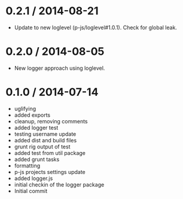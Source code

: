 
0.2.1 / 2014-08-21 
==================

 * Update to new loglevel (p-js/loglevel#1.0.1). Check for global leak.

0.2.0 / 2014-08-05 
==================

 * New logger approach using loglevel.

0.1.0 / 2014-07-14
==================

 * uglifying
 * added exports
 * cleanup, removing comments
 * added logger test
 * testing username update
 * added dist and build files
 * grunt rig output of test
 * added test from util package
 * added grunt tasks
 * formatting
 * p-js projects settings update
 * added logger.js
 * initial checkin of the logger package
 * Initial commit
